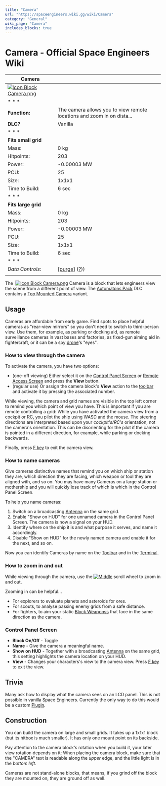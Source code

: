 ```yaml
---
title: "Camera"
url: "https://spaceengineers.wiki.gg/wiki/Camera"
category: "General"
wiki_page: "Camera"
includes_blocks: true
---
```


# Camera - Official Space Engineers Wiki

| Camera |     |
| --- | --- |
| [![Icon Block Camera.png](https://spaceengineers.wiki.gg/images/Icon_Block_Camera.png?a42a5a)](https://spaceengineers.wiki.gg/wiki/File:Icon_Block_Camera.png) |     |
| * * * |     |
| **Function:** | The camera allows you to view remote locations and zoom in on dista... |
| **DLC?** | Vanilla |
| * * * |     |
| **Fits small grid** |     |
| Mass: | 0 kg |
| Hitpoints: | 203 |
| Power: | \-0.00003 MW |
| PCU: | 25  |
| Size: | 1x1x1 |
| Time to Build: | 6 sec |
| * * * |     |
| **Fits large grid** |     |
| Mass: | 0 kg |
| Hitpoints: | 203 |
| Power: | \-0.00003 MW |
| PCU: | 25  |
| Size: | 1x1x1 |
| Time to Build: | 6 sec |
| * * * |     |
| _Data Controls:_ | \[[purge](https://spaceengineers.wiki.gg/wiki/Camera?action=purge)\] ([?](https://spaceengineers.wiki.gg/wiki/Template:Info_Block))) |
|     |     |

The  [![Icon Block Camera.png](https://spaceengineers.wiki.gg/images/thumb/Icon_Block_Camera.png/21px-Icon_Block_Camera.png?a42a5a)](https://spaceengineers.wiki.gg/wiki/Camera "Camera") Camera is a block that lets engineers view the scene from a different point of view. The [Automatons Pack](https://spaceengineers.wiki.gg/wiki/Automatons_Pack "Automatons Pack") DLC contains a [Top Mounted Camera](https://spaceengineers.wiki.gg/wiki/Top_Mounted_Camera "Top Mounted Camera") variant.

## Usage

Cameras are affordable from early game. Find spots to place helpful cameras as "rear-view mirrors" so you don't need to switch to third-person view. Use them, for example, as parking or docking aid, as remote surveillance cameras in vast bases and factories, as fixed-gun aiming aid in fightercraft, or it can be a spy [drone](https://spaceengineers.wiki.gg/wiki/Drone "Drone")'s "eyes".

### How to view through the camera

To activate the camera, you have two options:

*   (one-off viewing) Either select it on the [Control Panel Screen](https://spaceengineers.wiki.gg/wiki/Control_Panel_Screen "Control Panel Screen") or [Remote Access Screen](https://spaceengineers.wiki.gg/wiki/Remote_Access_Screen "Remote Access Screen") and press the **View** button.
*   (regular use) Or assign the camera block's **View** action to the [toolbar](https://spaceengineers.wiki.gg/wiki/Toolbar "Toolbar") and activate it by pressing the associated number.

While viewing, the camera and grid names are visible in the top left corner to remind you which point of view you have. This is important if you are remote controlling a grid: While you have activated the camera view from a cockpit or [RC](https://spaceengineers.wiki.gg/wiki/Remote_Control "Remote Control"), you pilot the ship using WASD and the mouse. The steering directions are interpreted based upon your _cockpit's/RC's_ orientation, not the camera's orientation. This can be disorienting for the pilot if the camera is pointed in a different direction, for example, while parking or docking backwards.

Finally, press [F key](https://spaceengineers.wiki.gg/wiki/Key_Bindings "Key Bindings") to exit the camera view.

### How to name cameras

Give cameras distinctive names that remind you on which ship or station they are, which direction they are facing, which weapon or tool they are aligned with, and so on. You may have many Cameras on a large station or mothership and you will quickly lose track of which is which in the Control Panel Screen.

To help you name cameras:

1.  Switch on a broadcasting [Antenna](https://spaceengineers.wiki.gg/wiki/Antenna "Antenna") on the same grid.
2.  Enable "Show on HUD" for one unnamed camera in the Control Panel Screen. The camera is now a signal on your HUD.
3.  Identify where on the ship it is and what purpose it serves, and name it accordingly.
4.  Disable "Show on HUD" for the newly named camera and enable it for the next, and so on.

Now you can identify Cameras by name on the [Toolbar](https://spaceengineers.wiki.gg/wiki/Toolbar "Toolbar") and in the [Terminal](https://spaceengineers.wiki.gg/wiki/Terminal "Terminal").

### How to zoom in and out

While viewing through the camera, use the [![Middle](https://commons.wiki.gg/images/thumb/Keyboard_White_Mouse_Middle.png/20px-Keyboard_White_Mouse_Middle.png?6ca49a)](https://spaceengineers.wiki.gg/wiki/File:Keyboard_White_Mouse_Middle.png "Middle") scroll wheel to zoom in and out.

Zooming in can be helpful...

*   For explorers to evaluate planets and asteroids for ores.
*   For scouts, to analyse passing enemy grids from a safe distance.
*   For fighters, to aim your static [Block Weaponss](https://spaceengineers.wiki.gg/wiki/Block_Weapons "Block Weapons") that face in the same direction as the camera.

### Control Panel Screen

*   **Block On/Off** - Toggle
*   **Name** - Give the camera a meaningful name.
*   **Show on HUD** - Together with a broadcasting [Antenna](https://spaceengineers.wiki.gg/wiki/Antenna "Antenna") on the same grid, this setting highlights the camera location on your HUD.
*   **View** - Changes your characters's view to the camera view. Press [F key](https://spaceengineers.wiki.gg/wiki/Key_Bindings "Key Bindings") to exit the view.

## Trivia

Many ask how to display what the camera sees on an LCD panel. This is not possible in vanilla Space Engineers. Currently the only way to do this would be a custom [Plugin](https://spaceengineers.wiki.gg/wiki/Plugins "Plugins").

## Construction

You can build the camera on large and small grids. It takes up a 1x1x1 block (but its hitbox is much smaller). It has only one mount point on its backside.

Pay attention to the camera block's rotation when you build it, your later view rotation depends on it: When placing the camera block, make sure that the "CAMERA" text is readable along the _upper_ edge, and the little light is in the _bottom left_.

Cameras are not stand-alone blocks, that means, if you grind off the block they are mounted on, they are ground off as well.
